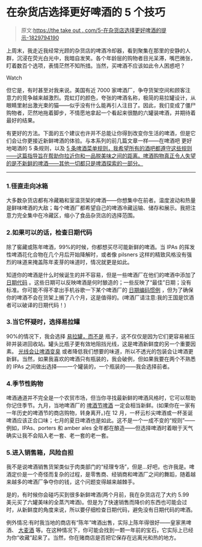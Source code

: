 # 在杂货店选择更好啤酒的 5 个技巧

> 原文:[https://the take out . com/5-在杂货店选择更好啤酒的提示-1829794190](https://thetakeout.com/5-tips-for-choosing-better-beer-at-the-grocery-store-1829794190)

上周末，我走近我经常光顾的杂货店的啤酒冷却器，看到聚集在那里的安静的人群，沉浸在荧光白光中，我暗自发笑。各个年龄层的购物者目光呆滞，嘴巴微张，盯着数百个选项，表情茫然不知所措。当然，买啤酒不应该如此令人困惑吧？

Watch

但它是，有时甚至对我来说。美国有近 7000 家啤酒厂，争夺货架空间和顾客注意力的竞争越来越激烈。霓虹灯的颜色，夸张的啤酒名称，极简的易拉罐设计，从眼睛里射出激光束的猫——似乎没有什么能再引人注目了。因此，我们变成了僵尸购物者，茫然地拖着脚步，不情愿地拿起一个看起来很酷的六罐装啤酒，并期待着最好的结果。

有更好的方法。下面的五个建议也许并不总能让你得到改变你生活的啤酒，但是它们会让你更接近新鲜啤酒的体验。与本系列的前几篇文章一样——在啤酒吧 更好地喝酒的 5 条规则，以及 [5 条啤酒菜单规则，我希望所有的酒吧都遵守这些规则——这篇指导旨在帮助你拉近你和一品脱美味之间的距离。啤酒购物真正令人失望的是不新鲜的啤酒——其他一切都只是啤酒探索的一部分。](https://thetakeout.com/5-beer-menu-rules-i-wish-all-bars-would-follow-1827553162)

* * *

### 1.径直走向冰箱

大多数杂货店都有冷藏箱和室温货架的啤酒——你想集中在前者。温度波动和热量是鲜味啤酒的大敌；每个啤酒厂都希望自己的啤酒冷藏运输、储存和展示。我把注意力完全集中在冷藏区，缩小了食品杂货店的选择范围。

### 2.如果可以的话，检查日期代码

除了窖藏或陈年啤酒，99%的时候，你都想买尽可能新鲜的啤酒。当 IPAs 的挥发性啤酒花化合物在几个月后开始降解时，或者像 pilsners 这样的精致风格没有强烈的味道来掩盖陈年麦芽的味道时，情况就更是如此。

知道你的啤酒是什么时候诞生的并不容易，但是一些啤酒厂在他们的啤酒中添加了 [日期代码](https://beerandbrewing.com/is-this-beer-fresh/) 。这些日期可以反映啤酒是何时酿造的；一些反映了“最佳”日期；没有标准。你可能不得不拿出手机谷歌一下某个啤酒厂的 [日期编码惯例](http://freshbeeronly.com/index/u_s_beer_list_a_m/0-4) ，但为了确保你的啤酒不会在货架上搁了八个月，这是值得的。(啤酒厂请注意:我的王国是饮酒者可以破译的日期代码！)

### 3.当它怀疑时，选择易拉罐

90%的情况下，我会选择 [易拉罐，而不是](https://thetakeout.com/does-beer-taste-better-from-a-can-or-bottle-1824294844) 瓶子，这不仅仅是因为它们更容易被压碎并装进回收站。罐头比瓶子更有效地阻挡光线，这是啤酒新鲜度的另一个重要因素。 [光线会让啤酒变臭](https://thetakeout.com/what-does-skunked-beer-taste-like-1828888083) 或者降低我们想要的味道，所以不透光的包装会让啤酒更新鲜。当然，如果我喜欢的啤酒只有瓶装的，我会破例，但如果我要在两个不熟悉的 IPAs 之间做出选择——一个罐装的，一个瓶装的——我会选择前者。

### 4.季节性购物

啤酒通道并不完全是一个农贸市场，但当你寻找最新鲜的啤酒风格时，它可以帮助你记住季节。九月，当地啤酒厂的 [啤酒节啤酒](https://thetakeout.com/a-hearty-prost-to-the-beers-of-oktoberfest-1803780427) 一定会相当新鲜。(如果你在一家有一年历史的啤酒节的商店购物，转身离开。)在 12 月，一杯云杉尖啤酒或一杯圣诞啤酒应该正合口味；七月的夏日啤酒也是如此。这不是一个一成不变的“规则”——例如，IPAs、porters 和 amber ales 全年都在酿造——但选择啤酒时着眼于天气确实让我不会陷入老一套、老一套的老一套。

### 5.进入销售箱，风险自担

我不是说啤酒销售货架类似于肉类部门的“经理专场”，但是…好吧，也许我是。啤酒定价是一个奇怪而复杂的过程，是零售商、经销商和啤酒厂之间的舞蹈，随着越来越多的啤酒厂争夺你的钱，这个问题变得越来越棘手。

是的，有时候你会碰巧买到很多新鲜啤酒(两个月前，我在杂货店花了大约 5.99 美元买了六罐美味的全蒸汽啤酒)。但是为了快速销售而降价的东西也可能会过时，从新鲜度的角度来说，所以要仔细检查日期代码，避免没有日期代码的啤酒。

例外情况:有时我当地的商店有“陈年”啤酒出售，实际上陈年得很好——皇家黑啤酒、 [大麦酒](https://thetakeout.com/barley-wine-beer-s-stern-grandpa-with-a-heart-of-gold-1798259557) 等。在这种情况下，你可能会找到一颗一年前的宝石，它实际上已经为你“收藏”起来了。当然，你在赌商店是否把它保存在远离光和热的地方。